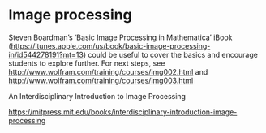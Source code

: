 # Image processing

Steven Boardman’s ‘Basic Image Processing in Mathematica’ iBook (https://itunes.apple.com/us/book/basic-image-processing-in/id544278191?mt=13) could be useful to cover the basics and encourage students to explore further. For next steps, see http://www.wolfram.com/training/courses/img002.html and http://www.wolfram.com/training/courses/img003.html

An Interdisciplinary Introduction to Image Processing

https://mitpress.mit.edu/books/interdisciplinary-introduction-image-processing